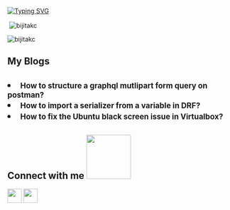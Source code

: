 <a href="https://git.io/typing-svg"><img src="https://readme-typing-svg.demolab.com?font=Fira+Code&pause=1000&width=435&lines=Hello+world%2C+I'm+Bijita!" alt="Typing SVG" /></a>


<p>&nbsp;<img align="center" src="https://github-readme-stats.vercel.app/api?username=bijitakc&show_icons=true&locale=en" alt="bijitakc" /></p>

<p><img align="center" src="https://github-readme-streak-stats.herokuapp.com/?user=bijitakc&" alt="bijitakc" /></p>

<h2> My Blogs <h2/>
<li>
    <a href="https://blog.ldtalentwork.com/2022/07/05/how-to-structure-a-graphql-multipart-form-query-on-postman/" style="text-decoration: none; font-size: 17px;">How to structure a graphql mutlipart form query on postman?</a>
</li>
<li>
    <a href="https://blog.ldtalentwork.com/2022/02/17/how-to-import-a-serializer-from-a-variable-in-drf/" style="text-decoration: none;font-size: 17px;">How to import a serializer from a variable in DRF?</a>
</li>
<li>
    <a href="https://blog.ldtalentwork.com/2022/02/28/how-to-fix-the-ubuntu-black-screen-issue-in-virtualbox/" style="text-decoration: none;font-size: 17px;">How to fix the Ubuntu black screen issue in Virtualbox?</a>
</li>
<h2> Connect with me <img src='https://raw.githubusercontent.com/ShahriarShafin/ShahriarShafin/main/Assets/handshake.gif' width="100px"> </h2>
<a href = 'https://www.linkedin.com/in/bijitakc'> <img width = '32px' align= 'center' src="https://raw.githubusercontent.com/rahulbanerjee26/githubAboutMeGenerator/main/icons/linked-in-alt.svg"/></a> 
<a href = 'https://www.github.com/Bijitakc'> <img width = '32px' align= 'center' src="https://raw.githubusercontent.com/rahulbanerjee26/githubAboutMeGenerator/main/icons/github.svg"/></a> 

